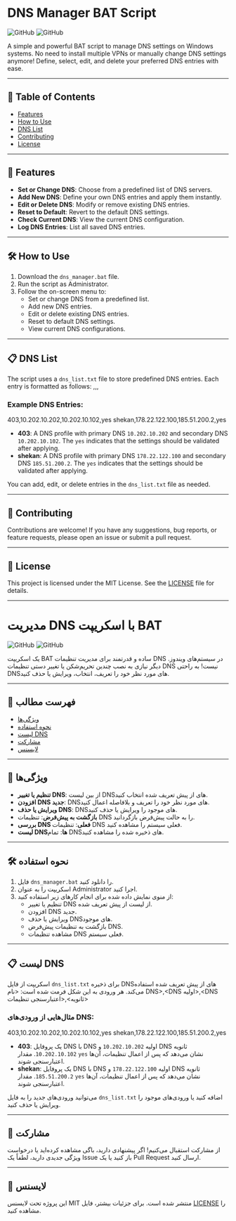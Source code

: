 # DNS Manager BAT Script

![GitHub](https://img.shields.io/badge/license-MIT-blue)
![GitHub](https://img.shields.io/badge/language-BAT-yellow)

A simple and powerful BAT script to manage DNS settings on Windows systems. No need to install multiple VPNs or manually change DNS settings anymore! Define, select, edit, and delete your preferred DNS entries with ease.

---

## 📜 Table of Contents
- [Features](#-features)
- [How to Use](#-how-to-use)
- [DNS List](#-dns-list)
- [Contributing](#-contributing)
- [License](#-license)

---

## 🌟 Features
- **Set or Change DNS**: Choose from a predefined list of DNS servers.
- **Add New DNS**: Define your own DNS entries and apply them instantly.
- **Edit or Delete DNS**: Modify or remove existing DNS entries.
- **Reset to Default**: Revert to the default DNS settings.
- **Check Current DNS**: View the current DNS configuration.
- **Log DNS Entries**: List all saved DNS entries.

---

## 🛠️ How to Use
1. Download the `dns_manager.bat` file.
2. Run the script as Administrator.
3. Follow the on-screen menu to:
   - Set or change DNS from a predefined list.
   - Add new DNS entries.
   - Edit or delete existing DNS entries.
   - Reset to default DNS settings.
   - View current DNS configurations.

---

## 📋 DNS List
The script uses a `dns_list.txt` file to store predefined DNS entries. Each entry is formatted as follows:
<DNS Name>,<Primary DNS>,<Secondary DNS>,<Validate Settings>

### Example DNS Entries:
403,10.202.10.202,10.202.10.102,yes
shekan,178.22.122.100,185.51.200.2,yes


- **403**: A DNS profile with primary DNS `10.202.10.202` and secondary DNS `10.202.10.102`. The `yes` indicates that the settings should be validated after applying.
- **shekan**: A DNS profile with primary DNS `178.22.122.100` and secondary DNS `185.51.200.2`. The `yes` indicates that the settings should be validated after applying.

You can add, edit, or delete entries in the `dns_list.txt` file as needed.

---

## 🤝 Contributing
Contributions are welcome! If you have any suggestions, bug reports, or feature requests, please open an issue or submit a pull request.

---

## 📄 License
This project is licensed under the MIT License. See the [LICENSE](LICENSE) file for details.

---

# مدیریت DNS با اسکریپت BAT

![GitHub](https://img.shields.io/badge/license-MIT-blue)
![GitHub](https://img.shields.io/badge/language-BAT-yellow)

یک اسکریپت BAT ساده و قدرتمند برای مدیریت تنظیمات DNS در سیستم‌های ویندوز. دیگر نیازی به نصب چندین تحریم‌شکن یا تغییر دستی تنظیمات DNS نیست! به راحتی DNSهای مورد نظر خود را تعریف، انتخاب، ویرایش یا حذف کنید.

---

## 📜 فهرست مطالب
- [ویژگی‌ها](#-ویژگی‌ها)
- [نحوه استفاده](#-نحوه-استفاده)
- [لیست DNS](#-لیست-dns)
- [مشارکت](#-مشارکت)
- [لایسنس](#-لایسنس)

---

## 🌟 ویژگی‌ها
- **تنظیم یا تغییر DNS**: از بین لیست DNSهای از پیش تعریف شده انتخاب کنید.
- **افزودن DNS جدید**: DNSهای مورد نظر خود را تعریف و بلافاصله اعمال کنید.
- **ویرایش یا حذف DNS**: DNSهای موجود را ویرایش یا حذف کنید.
- **بازگشت به پیش‌فرض**: تنظیمات DNS را به حالت پیش‌فرض بازگردانید.
- **بررسی DNS فعلی**: تنظیمات DNS فعلی سیستم را مشاهده کنید.
- **لیست DNSها**: تمام DNSهای ذخیره شده را مشاهده کنید.

---

## 🛠️ نحوه استفاده
1. فایل `dns_manager.bat` را دانلود کنید.
2. اسکریپت را به عنوان Administrator اجرا کنید.
3. از منوی نمایش داده شده برای انجام کارهای زیر استفاده کنید:
   - تنظیم یا تغییر DNS از لیست از پیش تعریف شده.
   - افزودن DNS جدید.
   - ویرایش یا حذف DNSهای موجود.
   - بازگشت به تنظیمات پیش‌فرض DNS.
   - مشاهده تنظیمات DNS فعلی سیستم.

---

## 📋 لیست DNS
اسکریپت از فایل `dns_list.txt` برای ذخیره DNSهای از پیش تعریف شده استفاده می‌کند. هر ورودی به این شکل فرمت شده است:
<نام DNS>,<DNS اولیه>,<DNS ثانویه>,<اعتبارسنجی تنظیمات>


### مثال‌هایی از ورودی‌های DNS:
403,10.202.10.202,10.202.10.102,yes
shekan,178.22.122.100,185.51.200.2,yes


- **403**: یک پروفایل DNS با DNS اولیه `10.202.10.202` و DNS ثانویه `10.202.10.102`. مقدار `yes` نشان می‌دهد که پس از اعمال تنظیمات، آن‌ها اعتبارسنجی شوند.
- **shekan**: یک پروفایل DNS با DNS اولیه `178.22.122.100` و DNS ثانویه `185.51.200.2`. مقدار `yes` نشان می‌دهد که پس از اعمال تنظیمات، آن‌ها اعتبارسنجی شوند.

می‌توانید ورودی‌های جدید را به فایل `dns_list.txt` اضافه کنید یا ورودی‌های موجود را ویرایش یا حذف کنید.

---

## 🤝 مشارکت
از مشارکت استقبال می‌کنیم! اگر پیشنهادی دارید، باگی مشاهده کرده‌اید یا درخواست ویژگی جدیدی دارید، لطفاً یک Issue باز کنید یا یک Pull Request ارسال کنید.

---

## 📄 لایسنس
این پروژه تحت لایسنس MIT منتشر شده است. برای جزئیات بیشتر، فایل [LICENSE](LICENSE) را مشاهده کنید.

